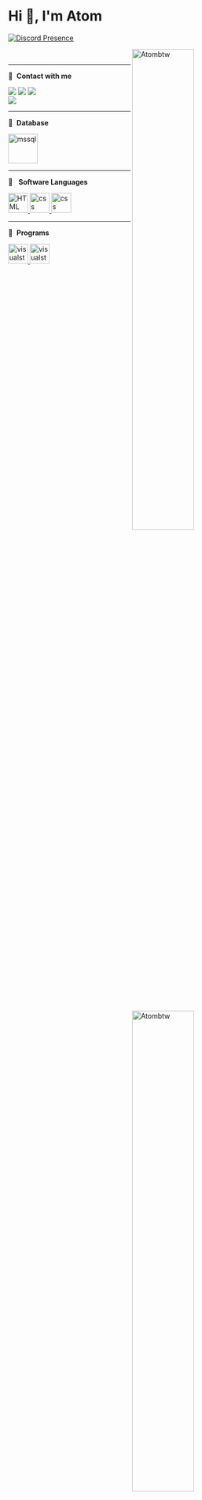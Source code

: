 # Hi 👋, I'm Atom

[![Discord Presence](https://lanyard-profile-readme.vercel.app/api/365115548872212482 )](https://discord.com/users/atombtw#2658) 

<p><img align="right" width="50%" src="https://github-readme-stats.vercel.app/api/top-langs?username=Atombtw&theme=radical&show_icons=true&locale=en&layout=compact" alt="Atombtw"  /></p><p>&nbsp;<img align="right" width="50%" src="https://github-readme-stats.vercel.app/api?username=Atombtw&theme=radical&show_icons=true&locale=en" alt="Atombtw"  ></p>
<hr />

🔗 &nbsp;**Contact with me**
<p align="left">
<a href="https://discord.gg/calixell" target"blank_"><img src="https://img.shields.io/badge/Sea Team%20-7289DA.svg?&style=for-the-badge&logo=discord&logoColor=white"></a>
<a href="https://open.spotify.com/user/khdpmt5yinktmfujo1gsgax2b" target"blank_"><img src="https://img.shields.io/badge/Spotify%20-1ed760.svg?&style=for-the-badge&logo=spotify&logoColor=white"></a>
<a href="https://www.instagram.com/atombtw/" target"blank_"><img src="https://img.shields.io/badge/INSTAGRAM%20-DC3175.svg?&style=for-the-badge&logo=instagram&logoColor=white"></a>
</br><img src="https://komarev.com/ghpvc/?username=Atombtw&color=dc143c"/>
<hr />

🔗 &nbsp;**Database**
<p align="left">
<a href="https://www.microsoft.com/tr-tr/sql-server/sql-server-2019" target="_blank"> <img src="https://cdn.iconscout.com/icon/free/png-256/msql-458152.png" alt="mssql" width="60" height="60"/> </a>
 <hr /> 
 
🔗 &nbsp; **Software Languages**
<p align="left">  
<a href="#" target="_blank"> <img src="https://cdn-icons-png.flaticon.com/512/732/732212.png" alt="HTML" width="40" height="40"/> </a>
<a href="#" target="_blank"> <img src="https://static.cdnlogo.com/logos/c/18/css.svg" alt="css" width="40" height="40"/> </a>
 <a href="#" target="_blank"> <img src="https://cdn.iconscout.com/icon/free/png-256/csharp-1-1175241.png" alt="css" width="40" height="40"/> </a>
 <hr />
 
🔗 &nbsp;**Programs**
<p align="left">
<a href="https://www.photoshop.com/en" target="_blank"> <img src="https://upload.wikimedia.org/wikipedia/commons/thumb/9/9a/Visual_Studio_Code_1.35_icon.svg/2048px-Visual_Studio_Code_1.35_icon.svg.png" alt="visualstudio" width="40" height="40"/> </a>
 <a href="https://visualstudio.microsoft.com/en/" target="_blank"> <img src="https://cdn.iconscout.com/icon/free/png-256/visualstudio-1-1174964.png" alt="visualstudio" width="40" height="40"/> </a>
  
  ##
 
